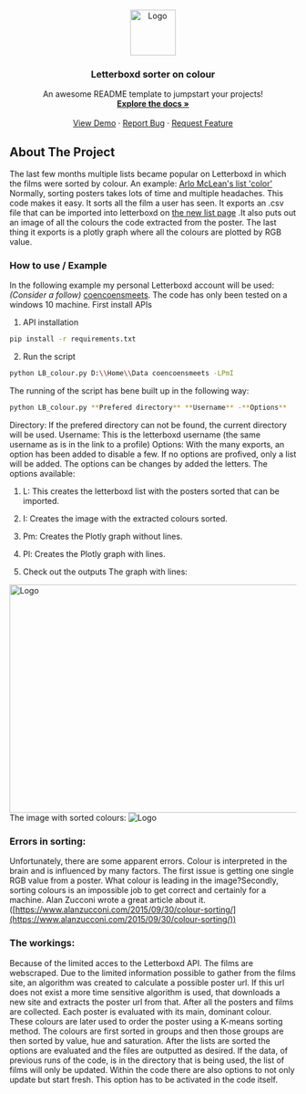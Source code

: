 <br />
<p align="center">
  <a href="https://github.com/coencoensmeets/Letterboxd-sorter">
    <img src="https://a.ltrbxd.com/logos/letterboxd-decal-dots-neg-rgb.svg" alt="Logo" width="80" height="80">
  </a>

  <h3 align="center">Letterboxd sorter on colour</h3>

  <p align="center">
    An awesome README template to jumpstart your projects!
    <br />
    <a href="https://github.com/coencoensmeets/Letterboxd-sorter"><strong>Explore the docs »</strong></a>
    <br />
    <br />
    <a href="https://github.com/coencoensmeets/Letterboxd-sorter">View Demo</a>
    ·
    <a href="https://github.com/coencoensmeets/Letterboxd-sorter/issues">Report Bug</a>
    ·
    <a href="https://github.com/coencoensmeets/Letterboxd-sorter/issues">Request Feature</a>
  </p>
</p>

## About The Project
The last few months multiple lists became popular on Letterboxd in which the films were sorted by colour. An example: 
[Arlo McLean's list 'color'](https://letterboxd.com/theslayerbuffy/list/color/)
Normally, sorting posters takes lots of time and multiple headaches. This code makes it easy. It sorts all the film a user has seen. It exports an .csv file that can be imported into letterboxd on 
[the new list page](https://letterboxd.com/list/new/) 
 .It also puts out an image of all the colours the code extracted from the poster. The last thing it exports is a plotly graph where all the colours are plotted by RGB value.

### How to use / Example

In the following example my personal Letterboxd account will be used: _(Consider a follow)_ [coencoensmeets](https://letterboxd.com/coencoensmeets/).
The code has only been tested on a windows 10 machine.
First install APIs
1. API installation
  ```sh
  pip install -r requirements.txt
  ```
2. Run the script
  ```sh
  python LB_colour.py D:\\Home\\Data coencoensmeets -LPmI
  ```
  The running of the script has bene built up in the following way:
  ```sh
  python LB_colour.py **Prefered directory** **Username** -**Options**
  ```
  Directory: If the prefered directory can not be found, the current directory will be used.
  Username: This is the letterboxd username (the same username as is in the link to a profile)
  Options: With the many exports, an option has been added to disable a few. If no options are profived, only a list will be added. The options can be changes by added the letters. The options available:
  1. L: This creates the letterboxd list with the posters sorted that can be imported.
  2. I: Creates the image with the extracted colours sorted.
  3. Pm: Creates the Plotly graph without lines.
  4. Pl: Creates the Plotly graph with lines.

3. Check out the outputs
  The graph with lines:
  <img src="https://preview.redd.it/0tvbgnsck0971.png?width=1904&format=png&auto=webp&s=61341e40b482fad50694cee77aef25c316afa748" alt="Logo" width="800" height="400">
  The image with sorted colours:
  <img src="https://i.imgur.com/ACaDdRc.png" alt="Logo">

### Errors in sorting:
Unfortunately, there are some apparent errors. Colour is interpreted in the brain and is influenced by many factors. The first issue is getting one single RGB value from a poster. What colour is leading in the image?Secondly, sorting colours is an impossible job to get correct and certainly for a machine. Alan Zucconi wrote a great article about it. 
([https://www.alanzucconi.com/2015/09/30/colour-sorting/](https://www.alanzucconi.com/2015/09/30/colour-sorting/))

### The workings:
Because of the limited acces to the Letterboxd API. The films are webscraped. Due to the limited information possible to gather from the films site, an algorithm was created to calculate a possible poster url. If this url does not exist a more time sensitive algorithm is used, that downloads a new site and extracts the poster url from that. After all the posters and films are collected. Each poster is evaluated with its main, dominant colour. These colours are later used to order the poster using a K-means sorting method. The colours are first sorted in groups and then those groups are then sorted by value, hue and saturation. After the lists are sorted the options are evaluated and the files are outputted as desired. If the data, of previous runs of the code, is in the directory that is being used, the list of films will only be updated. Within the code there are also options to not only update but start fresh. This option has to be activated in the code itself.
